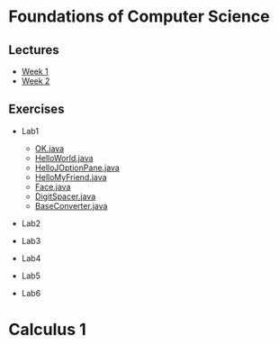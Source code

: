 # Foundations of Computer Science
## Lectures
- [Week 1](UniTopics/FCS_Week1.md)
- [Week 2]()
## Exercises
- Lab1
  - [OK.java]()
  - [HelloWorld.java]()
  - [HelloJOptionPane.java]()
  - [HelloMyFriend.java]()
  - [Face.java]()
  - [DigitSpacer.java]()
  - [BaseConverter.java]()

- Lab2
- Lab3
- Lab4
- Lab5
- Lab6

# Calculus 1

